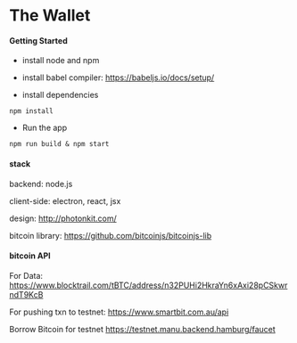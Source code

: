 # The Wallet


#### Getting Started
- install node and npm
- install babel compiler:
https://babeljs.io/docs/setup/

- install dependencies
```
npm install
```
- Run the app
```
npm run build & npm start
```

#### stack
backend: node.js

client-side: electron, react, jsx

design: http://photonkit.com/

bitcoin library: https://github.com/bitcoinjs/bitcoinjs-lib


#### bitcoin API
For Data:
https://www.blocktrail.com/tBTC/address/n32PUHi2HkraYn6xAxi28pCSkwrndT9KcB


For pushing txn to testnet:
https://www.smartbit.com.au/api

Borrow Bitcoin for testnet
https://testnet.manu.backend.hamburg/faucet
